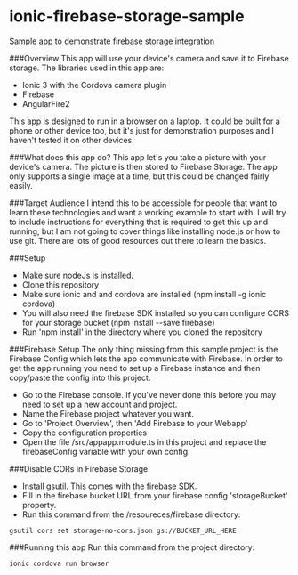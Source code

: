 # ionic-firebase-storage-sample
Sample app to demonstrate firebase storage integration

###Overview
This app will use your device's camera and save it to Firebase storage. The libraries used in this app are:
- Ionic 3 with the Cordova camera plugin
- Firebase
- AngularFire2

This app is designed to run in a browser on a laptop. It could be built for a phone or other device too, 
but it's just for demonstration purposes and I haven't tested it on other devices.

###What does this app do?
This app let's you take a picture with your device's camera. The picture is then stored to Firebase Storage.
The app only supports a single image at a time, but this could be changed fairly easily.

###Target Audience
I intend this to be accessible for people that want to learn these technologies and want a working example to 
start with. I will try to include instructions for everything that is required to get this up
and running, but I am not going to cover things like installing node.js or how to use git. There are lots of 
good resources out there to learn the basics.

###Setup
- Make sure nodeJs is installed.
- Clone this repository
- Make sure ionic and and cordova are installed (npm install -g ionic cordova)
- You will also need the firebase SDK installed so you can configure CORS for your storage bucket (npm install --save firebase)
- Run 'npm install' in the directory where you cloned the repository

###Firebase Setup
The only thing missing from this sample project is the Firebase Config which lets the app communicate with Firebase.
In order to get the app running you need to set up a Firebase instance and then copy/paste the config into this project.
- Go to the Firebase console. If you've never done this before you may need to set up a new account and project.
- Name the Firebase project whatever you want.
- Go to 'Project Overview', then 'Add Firebase to your Webapp'
- Copy the configuration properties
- Open the file  /src/appapp.module.ts in this project and replace the firebaseConfig variable with your own config.
 
###Disable CORs in Firebase Storage
- Install gsutil. This comes with the firebase SDK.
- Fill in the firebase bucket URL from your firebase config 'storageBucket' property. 
- Run this command from the /resoureces/firebase directory:
```
gsutil cors set storage-no-cors.json gs://BUCKET_URL_HERE
```  

###Running this app
Run this command from the project directory:
```
ionic cordova run browser
```
